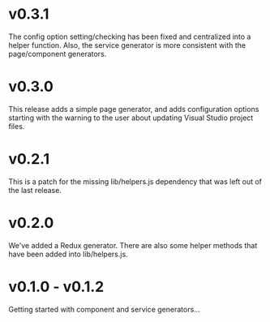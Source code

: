 # v0.3.1

The config option setting/checking has been fixed and centralized into a helper function.  Also, the service generator is more consistent with the page/component generators.

# v0.3.0

This release adds a simple page generator, and adds configuration options starting with the warning to the user about updating Visual Studio project files.

# v0.2.1

This is a patch for the missing lib/helpers.js dependency that was left out of the last release.

# v0.2.0

We've added a Redux generator.  There are also some helper methods that have been added into lib/helpers.js.

# v0.1.0 - v0.1.2

Getting started with component and service generators...